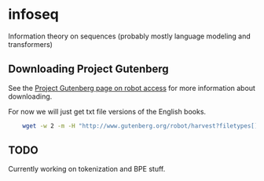 # infoseq
Information theory on sequences (probably mostly language modeling and transformers)

## Downloading Project Gutenberg

See the [Project Gutenberg page on robot access](https://www.gutenberg.org/policy/robot_access.html) for more information about downloading.

For now we will just get txt file versions of the English books.

```bash
    wget -w 2 -m -H "http://www.gutenberg.org/robot/harvest?filetypes[]=txt&langs[]=en"
```

## TODO

Currently working on tokenization and BPE stuff.
